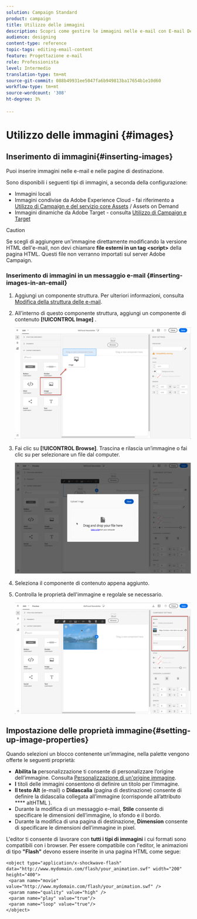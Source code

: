 ```yaml
---
solution: Campaign Standard
product: campaign
title: Utilizzo delle immagini
description: Scopri come gestire le immagini nelle e-mail con E-mail Designer.
audience: designing
content-type: reference
topic-tags: editing-email-content
feature: Progettazione e-mail
role: Professionista
level: Intermedio
translation-type: tm+mt
source-git-commit: 088b49931ee5047fa6b949813ba17654b1e10d60
workflow-type: tm+mt
source-wordcount: '308'
ht-degree: 3%

---
```



# Utilizzo delle immagini {#images}

## Inserimento di immagini{#inserting-images}

Puoi inserire immagini nelle e-mail e nelle pagine di destinazione.

Sono disponibili i seguenti tipi di immagini, a seconda della configurazione:

* Immagini locali
* Immagini condivise da Adobe Experience Cloud - fai riferimento a [Utilizzo di Campaign e del servizio core Assets](../../integrating/using/working-with-campaign-and-assets-core-service.md) / Assets on Demand
* Immagini dinamiche da Adobe Target - consulta [Utilizzo di Campaign e Target](../../integrating/using/about-campaign-target-integration.md)

>[!CAUTION]
>
>Se scegli di aggiungere un&#39;immagine direttamente modificando la versione HTML dell&#39;e-mail, non devi chiamare **file esterni in un tag &lt;script>** della pagina HTML. Questi file non verranno importati sul server Adobe Campaign.

### Inserimento di immagini in un messaggio e-mail {#inserting-images-in-an-email}

1. Aggiungi un componente struttura. Per ulteriori informazioni, consulta [Modifica della struttura delle e-mail](../../designing/using/designing-from-scratch.md#defining-the-email-structure).
1. All’interno di questo componente struttura, aggiungi un componente di contenuto **[!UICONTROL Image]** .

   ![](assets/des_insert_images_1.png)

1. Fai clic su **[!UICONTROL Browse]**. Trascina e rilascia un’immagine o fai clic su per selezionare un file dal computer.

   ![](assets/des_insert_images_2.png)

1. Seleziona il componente di contenuto appena aggiunto.
1. Controlla le proprietà dell&#39;immagine e regolale se necessario.

   ![](assets/des_insert_images_3.png)

## Impostazione delle proprietà immagine{#setting-up-image-properties}

Quando selezioni un blocco contenente un’immagine, nella palette vengono offerte le seguenti proprietà:

* **Abilita la** personalizzazione ti consente di personalizzare l’origine dell’immagine. Consulta [Personalizzazione di un&#39;origine immagine](../../designing/using/personalization.md#personalizing-an-image-source).
* **I** titoli delle immagini consentono di definire un titolo per l’immagine.
* **Il testo Alt**  (e-mail) o  **Didascalia**  (pagina di destinazione) consente di definire la didascalia collegata all’immagine (corrisponde all’attributo  **** altHTML ).
* Durante la modifica di un messaggio e-mail, **Stile** consente di specificare le dimensioni dell’immagine, lo sfondo e il bordo.
* Durante la modifica di una pagina di destinazione, **Dimension** consente di specificare le dimensioni dell’immagine in pixel.

L&#39;editor ti consente di lavorare con **tutti i tipi di immagini** i cui formati sono compatibili con i browser. Per essere compatibile con l&#39;editor, le animazioni di tipo **&quot;Flash&quot;** devono essere inserite in una pagina HTML come segue:

```
<object type="application/x-shockwave-flash" data="http://www.mydomain.com/flash/your_animation.swf" width="200" height="400">
 <param name="movie" value="http://www.mydomain.com/flash/your_animation.swf" />
 <param name="quality" value="high" />
 <param name="play" value="true"/>
 <param name="loop" value="true"/> 
</object>
```

<!--
## Modifying images with the Adobe Creative SDK{#modifying-images-with-the-adobe-creative-sdk}

You can edit images and use a complete set of features powered by the Adobe Creative SDK to enhance your images directly in the content editor when editing emails or landing pages.

The image editor offers a powerful, full-featured image editing UI component that allows you to edit images and apply effects and frames, original high-quality stickers, beautiful overlays, fun features like tilt shift and color splash, pro-level adjustments and more.

To modify an image with the Adobe Creative SDK:

1. Select the image.
1. In the toolbar, click the Creative Cloud icon.

   ![](assets/des_creative_sdk_icon.png)

1. Select the tool you want to use through the icons on the top of the window to modify the image.

   ![](assets/email_designer_ccsdktoolbar.png)

1. Click **[!UICONTROL Save]** when modifications are done. The updated image is saved on Adobe Campaign server and ready to be used.

>[!NOTE]
>
>Tools offered in the image editor cannot be customized.
-->